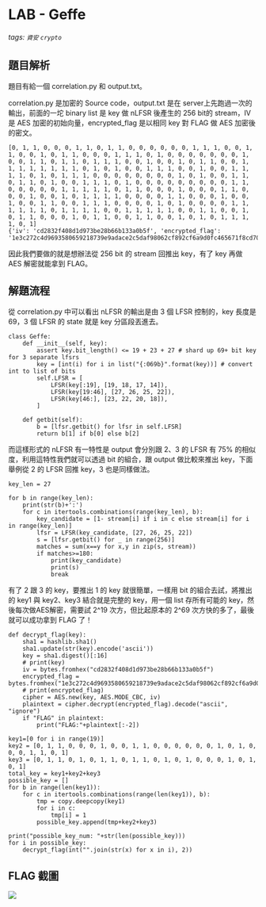 # LAB - Geffe
###### tags: `資安` `crypto`

## 題目解析
題目有給一個 correlation.py 和 output.txt。

correlation.py 是加密的 Source code，output.txt 是在 server上先跑過一次的輸出，前面的一坨 binary list 是 key 做 nLFSR 後產生的 256 bit的 stream，IV 是 AES 加密的初始向量，encrypted_flag 是以相同 key 對 FLAG 做 AES 加密後的密文。
```pyhton=0
[0, 1, 1, 0, 0, 0, 1, 1, 0, 1, 1, 0, 0, 0, 0, 0, 0, 1, 1, 1, 0, 0, 1, 1, 0, 0, 1, 0, 1, 1, 0, 0, 0, 1, 1, 1, 0, 1, 0, 0, 0, 0, 0, 0, 0, 1, 0, 0, 1, 1, 0, 1, 1, 0, 1, 1, 1, 0, 0, 1, 0, 0, 1, 0, 1, 1, 0, 0, 1, 1, 1, 1, 1, 1, 1, 1, 0, 1, 0, 1, 0, 0, 1, 1, 1, 0, 0, 1, 0, 0, 1, 1, 1, 1, 0, 1, 0, 1, 1, 1, 0, 0, 0, 0, 0, 0, 0, 0, 1, 0, 1, 0, 0, 1, 1, 0, 1, 1, 0, 1, 0, 0, 1, 1, 1, 0, 1, 0, 0, 0, 0, 0, 0, 0, 0, 0, 1, 1, 0, 0, 0, 0, 0, 1, 1, 1, 1, 1, 0, 1, 1, 0, 0, 0, 1, 0, 0, 0, 1, 1, 0, 0, 0, 1, 0, 0, 1, 0, 1, 1, 1, 1, 0, 0, 0, 0, 1, 1, 0, 0, 0, 1, 0, 0, 1, 0, 0, 1, 1, 0, 0, 1, 1, 1, 0, 0, 0, 0, 1, 0, 1, 0, 0, 0, 0, 1, 1, 1, 1, 1, 1, 0, 1, 1, 1, 1, 0, 0, 1, 1, 1, 1, 1, 0, 0, 1, 1, 0, 0, 1, 0, 1, 1, 0, 0, 0, 1, 0, 1, 1, 0, 0, 1, 1, 0, 0, 1, 0, 1, 0, 1, 1, 1, 1, 0, 1]
{'iv': 'cd2832f408d1d973be28b66b133a0b5f', 'encrypted_flag': '1e3c272c4d9693580659218739e9adace2c5daf98062cf892cf6a9d0fc465671f8cd70a139b384836637c131217643c1'}
```
因此我們要做的就是想辦法從 256 bit 的 stream 回推出 key，有了 key 再做 AES 解密就能拿到 FLAG。

## 解題流程
從 correlation.py 中可以看出 nLFSR 的輸出是由 3 個 LFSR 控制的，key 長度是 69，3 個 LFSR 的 state 就是 key 分區段丟進去。
```python=0
class Geffe:
    def __init__(self, key):
        assert key.bit_length() <= 19 + 23 + 27 # shard up 69+ bit key for 3 separate lfsrs
        key = [int(i) for i in list("{:069b}".format(key))] # convert int to list of bits
        self.LFSR = [
            LFSR(key[:19], [19, 18, 17, 14]),
            LFSR(key[19:46], [27, 26, 25, 22]),
            LFSR(key[46:], [23, 22, 20, 18]),
        ]

    def getbit(self):
        b = [lfsr.getbit() for lfsr in self.LFSR]
        return b[1] if b[0] else b[2]
```
而這樣形式的 nLFSR 有一特性是 output 會分別跟 2、3 的 LFSR 有 75% 的相似度，利用這特性我們就可以透過 bit 的組合，跟 output 做比較來推出 key，下面舉例從 2 的 LFSR 回推 key，3 也是同樣做法。
```python=0
key_len = 27

for b in range(key_len):
    print(str(b)+':')
    for c in itertools.combinations(range(key_len), b):
        key_candidate = [1- stream[i] if i in c else stream[i] for i in range(key_len)]
        lfsr = LFSR(key_candidate, [27, 26, 25, 22])
        s = [lfsr.getbit() for _ in range(256)]
        matches = sum(x==y for x,y in zip(s, stream))
        if matches>=180:
            print(key_candidate)
            print(s)
            break
```
有了 2 跟 3 的 key，要推出 1 的 key 就很簡單，一樣用 bit 的組合去試，將推出的 key1 與 key2、key3 結合就是完整的 key，用一個 list 存所有可能的 key，然後每次做AES解密，需要試 2^19 次方，但比起原本的 2^69 次方快的多了，最後就可以成功拿到 FLAG 了！
```python=0
def decrypt_flag(key):
    sha1 = hashlib.sha1()
    sha1.update(str(key).encode('ascii'))
    key = sha1.digest()[:16]
    # print(key)
    iv = bytes.fromhex("cd2832f408d1d973be28b66b133a0b5f")
    encrypted_flag = bytes.fromhex("1e3c272c4d9693580659218739e9adace2c5daf98062cf892cf6a9d0fc465671f8cd70a139b384836637c131217643c1")
    # print(encrypted_flag)
    cipher = AES.new(key, AES.MODE_CBC, iv)
    plaintext = cipher.decrypt(encrypted_flag).decode("ascii", "ignore")
    if "FLAG" in plaintext:
        print("FLAG:"+plaintext[:-2])
        
key1=[0 for i in range(19)]
key2 = [0, 1, 1, 0, 0, 0, 1, 0, 0, 1, 1, 0, 0, 0, 0, 0, 0, 1, 0, 1, 0, 0, 0, 1, 1, 0, 1]
key3 = [0, 1, 1, 0, 1, 0, 1, 1, 0, 1, 1, 0, 1, 0, 1, 0, 0, 0, 1, 0, 1, 0, 1]   
total_key = key1+key2+key3
possible_key = []
for b in range(len(key1)):
    for c in itertools.combinations(range(len(key1)), b):
        tmp = copy.deepcopy(key1)
        for i in c:
            tmp[i] = 1
        possible_key.append(tmp+key2+key3)

print("possible_key_num: "+str(len(possible_key)))
for i in possible_key:
    decrypt_flag(int("".join(str(x) for x in i), 2))
```
## FLAG 截圖
![](https://i.imgur.com/4RhBnwr.png)